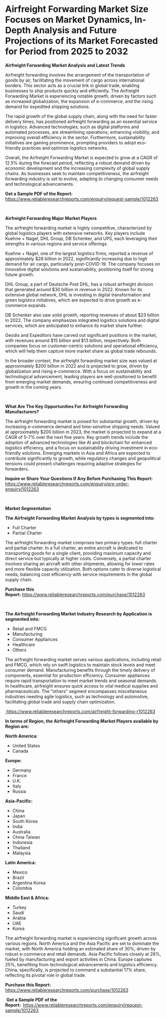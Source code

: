 <p><h1>Airfreight Forwarding Market Size Focuses on Market Dynamics, In-Depth Analysis and Future Projections of its Market Forecasted for Period from 2025 to 2032</h1></p><p><strong>Airfreight Forwarding Market Analysis and Latest Trends</strong></p>
<p><p>Airfreight forwarding involves the arrangement of the transportation of goods by air, facilitating the movement of cargo across international borders. This sector acts as a crucial link in global trade, enabling businesses to ship products quickly and efficiently. The Airfreight Forwarding Market is experiencing notable growth, driven by factors such as increased globalization, the expansion of e-commerce, and the rising demand for expedited shipping solutions. </p><p>The rapid growth of the global supply chain, along with the need for faster delivery times, has positioned airfreight forwarding as an essential service in logistics. Advanced technologies, such as digital platforms and automated processes, are streamlining operations, enhancing visibility, and improving overall efficiency in the sector. Furthermore, sustainability initiatives are gaining prominence, prompting providers to adopt eco-friendly practices and optimize logistics networks.</p><p>Overall, the Airfreight Forwarding Market is expected to grow at a CAGR of 12.5% during the forecast period, reflecting a robust demand driven by economic development and the increasing complexity of global supply chains. As businesses seek to maintain competitiveness, the airfreight forwarding industry is set to evolve, adapting to changing consumer needs and technological advancements.</p></p>
<p><strong>Get a Sample PDF of the Report:&nbsp;</strong> <a href="https://www.reliableresearchreports.com/enquiry/request-sample/1012263?utm_campaign=32&utm_medium=2&utm_source=Github&utm_content=ia&utm_term=16042025&utm_id=airfreight-forwarding">https://www.reliableresearchreports.com/enquiry/request-sample/1012263</a></p>
<p>&nbsp;</p>
<p><strong>Airfreight Forwarding Major Market Players</strong></p>
<p><p>The airfreight forwarding market is highly competitive, characterized by global logistics players with extensive networks. Key players include Kuehne + Nagel, DHL Group, DB Schenker, and UPS, each leveraging their strengths in various regions and service offerings.</p><p>Kuehne + Nagel, one of the largest logistics firms, reported a revenue of approximately $28 billion in 2022, significantly increasing due to high demand for air cargo, particularly post-COVID-19. The company focuses on innovative digital solutions and sustainability, positioning itself for strong future growth.</p><p>DHL Group, a part of Deutsche Post DHL, has a robust airfreight division that generated around $30 billion in revenue in 2022. Known for its extensive global network, DHL is investing in digital transformation and green logistics initiatives, which are expected to drive growth as e-commerce expands.</p><p>DB Schenker also saw solid growth, reporting revenues of about $23 billion in 2022. The company emphasizes integrated logistics solutions and digital services, which are anticipated to enhance its market share further.</p><p>Geodis and Expeditors have carved out significant positions in the market, with revenues around $15 billion and $13 billion, respectively. Both companies focus on customer-centric solutions and operational efficiency, which will help them capture more market share as global trade rebounds.</p><p>In the broader context, the airfreight forwarding market size was valued at approximately $200 billion in 2022 and is projected to grow, driven by globalization and rising e-commerce. With a focus on sustainability and technological advancement, leading players are well-positioned to benefit from emerging market demands, ensuring continued competitiveness and growth in the coming years.</p></p>
<p>&nbsp;</p>
<p><strong>What Are The Key Opportunities For Airfreight Forwarding Manufacturers?</strong></p>
<p><p>The airfreight forwarding market is poised for substantial growth, driven by increasing e-commerce demand and time-sensitive shipping needs. Valued at approximately $200 billion in 2023, the market is projected to expand at a CAGR of 5-7% over the next five years. Key growth trends include the adoption of advanced technologies like AI and blockchain for enhanced logistics efficiency, and a focus on sustainability driving investment in eco-friendly solutions. Emerging markets in Asia and Africa are expected to contribute significantly to growth, while regulatory changes and geopolitical tensions could present challenges requiring adaptive strategies for forwarders.</p></p>
<p><strong>Inquire or Share Your Questions If Any Before Purchasing This Report:</strong> <a href="https://www.reliableresearchreports.com/enquiry/pre-order-enquiry/1012263?utm_campaign=32&utm_medium=2&utm_source=Github&utm_content=ia&utm_term=16042025&utm_id=airfreight-forwarding">https://www.reliableresearchreports.com/enquiry/pre-order-enquiry/1012263</a></p>
<p>&nbsp;</p>
<p><strong>Market Segmentation</strong></p>
<p><strong>The Airfreight Forwarding Market Analysis by types is segmented into:</strong></p>
<p><ul><li>Full Charter</li><li>Partial Charter</li></ul></p>
<p><p>The airfreight forwarding market comprises two primary types: full charter and partial charter. In a full charter, an entire aircraft is dedicated to transporting goods for a single client, providing maximum capacity and direct service but typically at higher costs. Conversely, a partial charter involves sharing an aircraft with other shipments, allowing for lower rates and more flexible capacity utilization. Both options cater to diverse logistical needs, balancing cost efficiency with service requirements in the global supply chain.</p></p>
<p><strong>Purchase this Report:&nbsp;</strong><a href="https://www.reliableresearchreports.com/purchase/1012263?utm_campaign=32&utm_medium=2&utm_source=Github&utm_content=ia&utm_term=16042025&utm_id=airfreight-forwarding">https://www.reliableresearchreports.com/purchase/1012263</a></p>
<p>&nbsp;</p>
<p><strong>The Airfreight Forwarding Market Industry Research by Application is segmented into:</strong></p>
<p><ul><li>Retail and FMCG</li><li>Manufacturing</li><li>Consumer Appliances</li><li>Healthcare</li><li>Others</li></ul></p>
<p><p>The airfreight forwarding market serves various applications, including retail and FMCG, which rely on swift logistics to maintain stock levels and meet consumer demand. Manufacturing benefits through the timely delivery of components, essential for production efficiency. Consumer appliances require rapid transportation to meet market trends and seasonal demands. In healthcare, airfreight ensures quick access to vital medical supplies and pharmaceuticals. The "others" segment encompasses miscellaneous industries needing agile logistics, such as technology and automotive, facilitating global trade and supply chain optimization.</p></p>
<p><a href="https://www.reliableresearchreports.com/airfreight-forwarding-r1012263?utm_campaign=32&utm_medium=2&utm_source=Github&utm_content=ia&utm_term=16042025&utm_id=airfreight-forwarding">&nbsp;https://www.reliableresearchreports.com/airfreight-forwarding-r1012263</a></p>
<p><strong>In terms of Region, the Airfreight Forwarding Market Players available by Region are:</strong></p>
<p>
    <p> <strong> North America: </strong>
        <ul>
            <li>United States</li>
            <li>Canada</li>
        </ul>
        </p> 
    <p> <strong> Europe: </strong>
        <ul>
            <li>Germany</li>
            <li>France</li>
            <li>U.K.</li>
            <li>Italy</li>
            <li>Russia</li>
        </ul>
        </p> 
    <p> <strong> Asia-Pacific: </strong>
        <ul>
            <li>China</li>
            <li>Japan</li>
            <li>South Korea</li>
            <li>India</li>
            <li>Australia</li>
            <li>China Taiwan</li>
            <li>Indonesia</li>
            <li>Thailand</li>
            <li>Malaysia</li>
        </ul>
        </p> 
    <p> <strong> Latin America: </strong>
        <ul>
            <li>Mexico</li>
            <li>Brazil</li>
            <li>Argentina Korea</li>
            <li>Colombia</li>
        </ul>
        </p> 
    <p> <strong> Middle East & Africa: </strong>
        <ul>
            <li>Turkey</li>
            <li>Saudi</li>
            <li>Arabia</li>
            <li>UAE</li>
            <li>Korea</li>
        </ul>
    </p>
    </p>
<p><p>The airfreight forwarding market is experiencing significant growth across various regions. North America and the Asia Pacific are set to dominate the market, with North America holding an estimated share of 30%, driven by robust e-commerce and retail demands. Asia Pacific follows closely at 28%, fueled by manufacturing and export activities in China. Europe captures 25%, benefiting from technological advancements and logistics efficiency. China, specifically, is projected to command a substantial 17% share, reflecting its pivotal role in global trade.</p></p>
<p><strong>Purchase this Report: </strong><a href="https://www.reliableresearchreports.com/purchase/1012263?utm_campaign=32&utm_medium=2&utm_source=Github&utm_content=ia&utm_term=16042025&utm_id=airfreight-forwarding">https://www.reliableresearchreports.com/purchase/1012263</a></p>
<p>&nbsp;<strong>Get a Sample PDF of the Report:&nbsp;&nbsp;</strong><a href="https://www.reliableresearchreports.com/enquiry/request-sample/1012263?utm_campaign=32&utm_medium=2&utm_source=Github&utm_content=ia&utm_term=16042025&utm_id=airfreight-forwarding">https://www.reliableresearchreports.com/enquiry/request-sample/1012263</a></p>
<p><strong></strong></p>
<p><p></p><p></p><p></p></p>